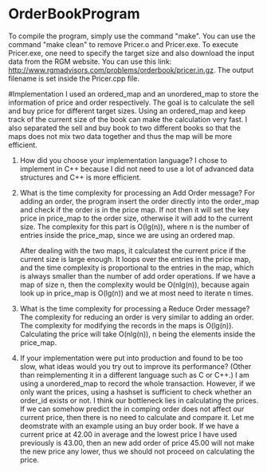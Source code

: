 # OrderBookProgram
To compile the program, simply use the command "make". You can use the command "make clean" to remove Pricer.o and Pricer.exe. To execute Pricer.exe, one need to specify the target size and also download the input data from the RGM website. You can use this link: http://www.rgmadvisors.com/problems/orderbook/pricer.in.gz. The output filename is set inside the Pricer.cpp file. 


#Implementation
    I used an ordered_map and an unordered_map to store the information of price and order
    respectively. The goal is to calculate the sell and buy price for different target sizes. Using
    an ordered_map and keep track of the current size of the book can make the calculation very
    fast. I also separated the sell and buy book to two different books so that the maps does not mix
    two data together and thus the map will be more efficient.

1. How did you choose your implementation language?
    I chose to implement in C++ because I did not need to use a lot of advanced data structures and
    C++ is more efficient.

2. What is the time complexity for processing an Add Order message?
    For adding an order, the program insert the order directly into the order_map and check if the
    order is in the price map. If not then it will set the key price in price_map to the order
    size, otherwise it will add to the current size. The complexity for this part is O(lg(n)), where
    n is the number of entries inside the price_map, since we are using an ordered map.

    After dealing with the two maps, it calculatest the current price if the current size is large
    enough. It loops over the entries in the price map, and the time complexity is proportional to
    the entries in the map, which is always smaller than the number of add order operations. If
    we have a map of size n, then the complexity would be O(nlg(n)), because again look up in
    price_map is O(lg(n)) and we at most need to iterate n times.

3. What is the time complexity for processing a Reduce Order message?
    The complexity for reducing an order is very similar to adding an order. The complexity for
    modifying the records in the maps is O(lg(n)). Calculating the price will take O(nlg(n)), n
    being the elements inside the price_map.

4. If your implementation were put into production and found to be too slow, what ideas would you try out to improve its performance? (Other than reimplementing it in a different language such as C or C++.)
    I am using a unordered_map to record the whole transaction. However, if we only want the prices,
    using a hashset is sufficient to check whether an order_id exists or not. I think our bottleneck
    lies in calculating the prices. If we can somehow predict the in comping order does not affect
    our current price, then there is no need to calculate and compare it. Let me deomstrate with an
    example using an buy order book. If we have a current price at 42.00 in average and the lowest
    price I have used previously is 43.00, then an new add order of price 45.00 will not make the
    new price any lower, thus we should not proceed on calculating the price.
